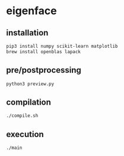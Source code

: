 # eigenface

## installation

```bash
pip3 install numpy scikit-learn matplotlib
brew install openblas lapack
```

## pre/postprocessing

```bash
python3 preview.py 
```

## compilation

```bash
./compile.sh
```

## execution

```bash
./main
```
